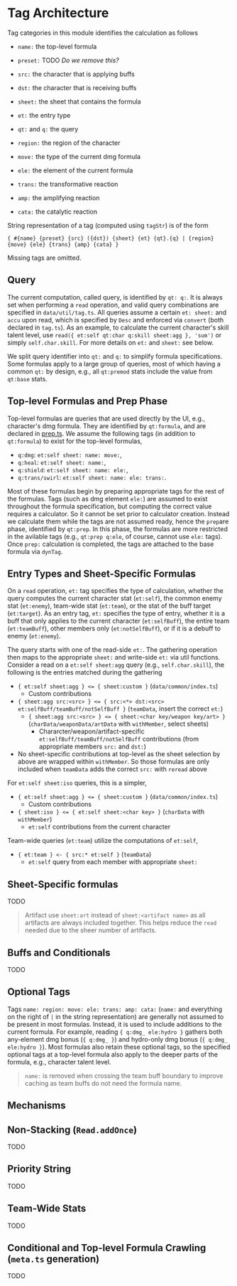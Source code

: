# Tag Architecture

Tag categories in this module identifies the calculation as follows

- `name:` the top-level formula
- `preset:` TODO _Do we remove this?_
- `src:` the character that is applying buffs
- `dst:` the character that is receiving buffs
- `sheet:` the sheet that contains the formula
- `et:` the entry type
- `qt:` and `q:` the query

- `region:` the region of the character
- `move:` the type of the current dmg formula
- `ele:` the element of the current formula
- `trans:` the transformative reaction
- `amp:` the amplifying reaction
- `cata:` the catalytic reaction

String representation of a tag (computed using `tagStr`) is of the form

```
{ #{name} {preset} {src} ({dst}) {sheet} {et} {qt}.{q} | {region} {move} {ele} {trans} {amp} {cata} }
```

Missing tags are omitted.

## Query

The current computation, called query, is identified by `qt: q:`.
It is always set when performing a `read` operation, and valid query combinations are specified in `data/util/tag.ts`.
All queries assume a certain `et: sheet:` and `accu` upon read, which is specified by `Desc` and enforced via `convert` (both declared in `tag.ts`).
As an example, to calculate the current character's skill talent level, use `read({ et:self qt:char q:skill sheet:agg }, 'sum')` or simply `self.char.skill`.
For more details on `et:` and `sheet:` see below.

We split query identifier into `qt:` and `q:` to simplify formula specifications.
Some formulas apply to a large group of queries, most of which having a common `qt:` by design, e.g.,
all `qt:premod` stats include the value from `qt:base` stats.

## Top-level Formulas and Prep Phase

Top-level formulas are queries that are used directly by the UI, e.g., character's dmg formula.
They are identified by `qt:formula`, and are declared in [prep.ts](../src/data/common/prep.ts).
We assume the following tags (in addition to `qt:formula`) to exist for the top-level formulas,

- `q:dmg`: `et:self sheet: name: move:`,
- `q:heal`: `et:self sheet: name:`,
- `q:shield`: `et:self sheet: name: ele:`,
- `q:trans/swirl`: `et:self sheet: name: ele: trans:`.

Most of these formulas begin by preparing appropriate tags for the rest of the formulas.
Tags (such as dmg element `ele:`) are assumed to exist throughout the formula specification, but computing the correct value requires a calculator.
So it cannot be set prior to calculator creation.
Instead we calculate them while the tags are not assumed ready, hence the `prep`are phase, identified by `qt:prep`.
In this phase, the formulas are more restricted in the avilable tags (e.g., `qt:prep q:ele`, of course, cannot use `ele:` tags).
Once `prep:` calculation is completed, the tags are attached to the base formula via `dynTag`.

## Entry Types and Sheet-Specific Formulas

On a `read` operation, `et:` tag specifies the type of calculation, whether the query computes the current character stat (`et:self`), the common enemy stat (`et:enemy`), team-wide stat (`et:team`), or the stat of the buff target (`et:target`).
As an entry tag, `et:` specifies the type of entry, whether it is a buff that only applies to the current character (`et:selfBuff`), the entire team (`et:teamBuff`), other members only (`et:notSelfBuff`), or if it is a debuff to enemy (`et:enemy`).

The query starts with one of the read-side `et:`.
The gathering operation then maps to the appropriate `sheet:` and write-side `et:` via util functions.
Consider a read on a `et:self sheet:agg` query (e.g., `self.char.skill`), the following is the entries matched during the gathering

- `{ et:self sheet:agg } <= { sheet:custom }` (`data/common/index.ts`)
  - Custom contributions
- `{ sheet:agg src:<src> } <= { src:<*> dst:<src> et:selfBuff/teamBuff/notSelfBuff }` (`teamData`, insert the correct `et:`)
  - `{ sheet:agg src:<src> } <= { sheet:<char key/weapon key/art> }` (`charData/weaponData/artData` with `withMember`, select sheets)
    - Chararcter/weapon/artifact-specific `et:selfBuff/teamBuff/notSelfBuff` contributions (from appropriate members `src:` and `dst:`)
- No sheet-specific contributions at top-level as the sheet selection by above are wrapped within `withMember`.
  So those formulas are only included when `teamData` adds the correct `src:` with `reread` above

For `et:self sheet:iso` queries, this is a simpler,

- `{ et:self sheet:agg } <= { sheet:custom }` (`data/common/index.ts`)
  - Custom contributions
- `{ sheet:iso } <= { et:self sheet:<char key> }` (`charData` with `withMember`)
  - `et:self` contributions from the current character

Team-wide queries (`et:team`) utilize the computations of `et:self`,

- `{ et:team } <- { src:* et:self }` (`teamData`)
  - `et:self` query from each member with appropriate `sheet:`

## Sheet-Specific formulas

TODO

> Artifact use `sheet:art` instead of `sheet:<artifact name>` as all artifacts are always included together.
> This helps reduce the `read` needed due to the sheer number of artifacts.

## Buffs and Conditionals

TODO

## Optional Tags

Tags `name: region: move: ele: trans: amp: cata:` (`name:` and everything on the right of `|` in the string representation) are generally not assumed to be present in most formulas.
Instead, it is used to include additions to the current formula.
For example, reading `{ q:dmg_ ele:hydro }` gathers both any-element dmg bonus (`{ q:dmg_ }`) and hydro-only dmg bonus (`{ q:dmg_ ele:hydro }`).
Most formulas also retain these optional tags, so the specified optional tags at a top-level formula also apply to the deeper parts of the formula, e.g., character talent level.

> `name:` is removed when crossing the team buff boundary to improve caching as team buffs do not need the formula name.

## Mechanisms

## Non-Stacking (`Read.addOnce`)

TODO

## Priority String

TODO

## Team-Wide Stats

TODO

## Conditional and Top-level Formula Crawling (`meta.ts` generation)

TODO
